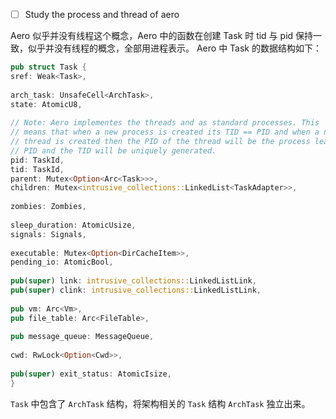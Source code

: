 - [ ] Study the process and thread of aero

Aero 似乎并没有线程这个概念，Aero 中的函数在创建 Task 时 tid 与 pid 保持一致，似乎并没有线程的概念，全部用进程表示。
Aero 中 Task 的数据结构如下：
```rust
pub struct Task {
sref: Weak<Task>,
  
arch_task: UnsafeCell<ArchTask>,
state: AtomicU8,
  
// Note: Aero implementes the threads and as standard processes. This
// means that when a new process is created its TID == PID and when a new
// thread is created then the PID of the thread will be the process leader's
// PID and the TID will be uniquely generated.
pid: TaskId,
tid: TaskId,
parent: Mutex<Option<Arc<Task>>>,
children: Mutex<intrusive_collections::LinkedList<TaskAdapter>>,
  
zombies: Zombies,
  
sleep_duration: AtomicUsize,
signals: Signals,
  
executable: Mutex<Option<DirCacheItem>>,
pending_io: AtomicBool,
  
pub(super) link: intrusive_collections::LinkedListLink,
pub(super) clink: intrusive_collections::LinkedListLink,
  
pub vm: Arc<Vm>,
pub file_table: Arc<FileTable>,
  
pub message_queue: MessageQueue,
  
cwd: RwLock<Option<Cwd>>,
  
pub(super) exit_status: AtomicIsize,
}
```

`Task` 中包含了 `ArchTask` 结构，将架构相关的 `Task`  结构 `ArchTask` 独立出来。